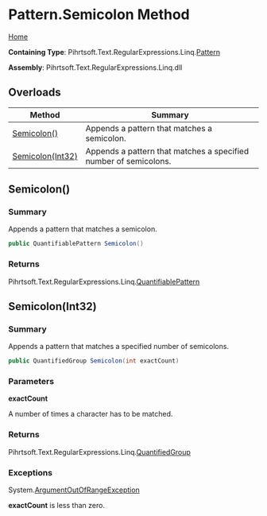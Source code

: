 # Pattern\.Semicolon Method

[Home](../../../../../../README.md)

**Containing Type**: Pihrtsoft\.Text\.RegularExpressions\.Linq\.[Pattern](../README.md)

**Assembly**: Pihrtsoft\.Text\.RegularExpressions\.Linq\.dll

## Overloads

| Method | Summary |
| ------ | ------- |
| [Semicolon()](#Pihrtsoft_Text_RegularExpressions_Linq_Pattern_Semicolon) | Appends a pattern that matches a semicolon\. |
| [Semicolon(Int32)](#Pihrtsoft_Text_RegularExpressions_Linq_Pattern_Semicolon_System_Int32_) | Appends a pattern that matches a specified number of semicolons\. |

## Semicolon\(\) <a name="Pihrtsoft_Text_RegularExpressions_Linq_Pattern_Semicolon"></a>

### Summary

Appends a pattern that matches a semicolon\.

```csharp
public QuantifiablePattern Semicolon()
```

### Returns

Pihrtsoft\.Text\.RegularExpressions\.Linq\.[QuantifiablePattern](../../QuantifiablePattern/README.md)

## Semicolon\(Int32\) <a name="Pihrtsoft_Text_RegularExpressions_Linq_Pattern_Semicolon_System_Int32_"></a>

### Summary

Appends a pattern that matches a specified number of semicolons\.

```csharp
public QuantifiedGroup Semicolon(int exactCount)
```

### Parameters

**exactCount**

A number of times a character has to be matched\.

### Returns

Pihrtsoft\.Text\.RegularExpressions\.Linq\.[QuantifiedGroup](../../QuantifiedGroup/README.md)

### Exceptions

System\.[ArgumentOutOfRangeException](https://docs.microsoft.com/en-us/dotnet/api/system.argumentoutofrangeexception)

**exactCount** is less than zero\.

